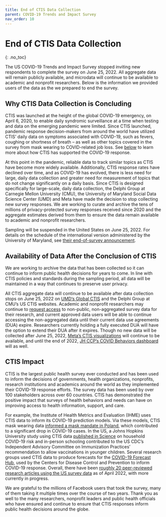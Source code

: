 ```yaml
---
title: End of CTIS Data Collection
parent: COVID-19 Trends and Impact Survey
nav_order: 10
---
```


# End of CTIS Data Collection
{: .no_toc}

The US COVID-19 Trends and Impact Survey stopped inviting new respondents to
complete the survey on June 25, 2022. All aggregate data will remain publicly
available, and microdata will continue to be available to academic and nonprofit
researchers. Below is the information we provided users of the data as the
we prepared to end the survey.


## Why CTIS Data Collection is Concluding

CTIS was launched at the height of the global COVID-19 emergency, on April 6,
2020, to enable daily syndromic surveillance at a time when testing and data on
the emerging pandemic were limited. Since CTIS launched, pandemic response
decision-makers from around the world have utilized CTIS’ daily data on symptoms
associated with COVID-19, such as fevers, coughing or shortness of breath – as
well as other topics covered in the survey from mask wearing to COVID-related
job loss. See [below](#ctis-impact) to learn more about how CTIS has supported
the COVID-19 response.

At this point in the pandemic, reliable data to track similar topics as CTIS
have become more widely available. Additionally, CTIS response rates have
declined over time, and as COVID-19 has evolved, there is less need for large,
daily data collection and greater need for measurement of topics that do not
change significantly on a daily basis. Since CTIS is designed specifically for
large-scale, daily data collection, the Delphi Group at Carnegie Mellon
University (CMU), the University of Maryland Social Data Science Center (UMD)
and Meta have made the decision to stop collecting new survey responses. We are
working to curate and archive the tens of millions of privacy-protected survey
responses received since 2020 and the aggregate estimates derived from them to
ensure the data remain available to academic and nonprofit researchers.

Sampling will be suspended in the United States on June 25, 2022. For details on
the schedule of the international version administered by the University of
Maryland, see [their end-of-survey
announcement](https://gisumd.github.io/COVID-19-API-Documentation/docs/notice/end_of_survey.html).


## Availability of Data After the Conclusion of CTIS

We are working to archive the data that has been collected so it can continue to
inform public health decisions for years to come. In line with CTIS policies and
standards during the sampling period, all data will be maintained in a way that
continues to preserve user privacy.

All CTIS aggregate data will continue to be available after data collection
stops on June 25, 2022 on [UMD‘s Global CTIS](https://covidmap.umd.edu/) and the
Delphi Group at CMU’s US CTIS websites. Academic and nonprofit researchers may
continue to [request access](./data-access.md) to non-public, non-aggregated
survey data for their research, and current approved data users will be able to
continue accessing the non-aggregated data until their current data use
agreements (DUA) expire. Researchers currently holding a fully executed DUA will
have the option to extend their DUA after it expires. Though no new data will be
collected after June 25, 2022, [Meta’s CTIS
visualizations](https://dataforgood.facebook.com/covid-survey/) will continue to
be available, and until the end of 2022, [JH CCP’s COVID Behaviors
dashboard](https://covidbehaviors.org/) will as well.


## CTIS Impact

CTIS is the largest public health survey ever conducted and has been used to
inform the decisions of governments, health organizations, nonprofits, research
institutions and academics around the world as they implemented their COVID-19
response efforts. The survey data has been used by over 100 stakeholders across
over 60 countries. CTIS has demonstrated the positive impact that surveys of
health behaviors and needs can have on improving access to health information,
support, and care.

For example, the Institute of Health Metrics and Evaluation (IHME) uses CTIS
data to inform its COVID-19 prediction models. Via these models, CTIS mask
wearing data [informed a mask mandate in
Poland](https://scontent-atl3-1.xx.fbcdn.net/v/t39.8562-6/239409865_949264702522493_1292335916807550455_n.pdf?_nc_cat=106&ccb=1-5&_nc_sid=ae5e01&_nc_ohc=-e4DmQpaV94AX-57y2C&_nc_ht=scontent-atl3-1.xx&oh=00_AT8LeGMwJErh4Yfglm0ldVtg5tdVfFvGQFHbSFxfJ2HOFw&oe=6251EB4B),
which contributed to a significant drop in COVID-19 cases. In the US, a Johns
Hopkins University study using CTIS data [published in
Science](https://www.science.org/doi/10.1126/science.abh2939) on household
COVID-19 risk and in-person schooling contributed to the US CDC’s Independent
Advisory Committee on Immunization Practices’ recommendation to allow
vaccinations in younger children. Several research groups used CTIS data to
produce forecasts for the [COVID-19 Forecast
Hub](https://covid19forecasthub.org/), used by the Centers for Disease Control
and Prevention to inform COVID-19 response. Overall, there have been [roughly 20
peer-reviewed research articles using the US survey
data](https://delphi.cmu.edu/covid19/ctis/#publications) as of April 2022, with
more currently in progress.

We are grateful to the millions of Facebook users that took the survey, many of
them taking it multiple times over the course of two years. Thank you as well to
the many researchers, nonprofit leaders and public health officials who have
ensured and continue to ensure that CTIS responses inform public health
decisions around the globe.
